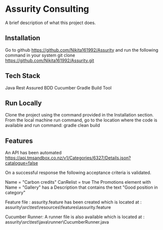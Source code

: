 # Assurity Consulting
A brief description of what this project does.

## Installation
Go to github https://github.com/Nikita161992/Assurity and run the following command in your system
git clone https://github.com/Nikita161992/Assurity.git

## Tech Stack
Java
Rest Assured
BDD Cucumber
Gradle Build Tool

## Run Locally
Clone the project using the command provided in the Installation section. From the local machine run command, go to the location where the code is available and run command: gradle clean build

## Features
An API has been automated
https://api.tmsandbox.co.nz/v1/Categories/6327/Details.json?catalogue=false

On a successful response the following acceptance criteria is validated.

Name = "Carbon credits" CanRelist = true The Promotions element with Name = "Gallery" has a Description that contains the text "Good position in category"

Feature file : assurity.feature has been created which is located at : assurity\src\test\resources\features\assurity.feature

Cucumber Runner: A runner file is also available which is located at : assurity\src\test\java\runner\CucumberRunner.java
